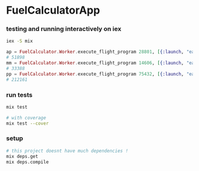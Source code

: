 # FuelCalculatorApp

### testing and running interactively on iex
```bash
iex -S mix
```

```elixir
ap = FuelCalculator.Worker.execute_flight_program 28801, [{:launch, "earth"}, {:land, "moon"}, {:launch, "moon"}, {:land, "earth"}]
# 51898
mm = FuelCalculator.Worker.execute_flight_program 14606, [{:launch, "earth"}, {:land, "mars"}, {:launch, "mars"}, {:land, "earth"}]
# 33388
pp = FuelCalculator.Worker.execute_flight_program 75432, [{:launch, "earth"}, {:land, "moon"}, {:launch, "moon"}, {:land, "mars"}, {:launch, "mars"}, {:land, "earth"}]
# 212161
```

### run tests
```bash
mix test

# with coverage
mix test --cover
```

### setup
```bash
# this project doesnt have much dependencies !
mix deps.get
mix deps.compile
```


